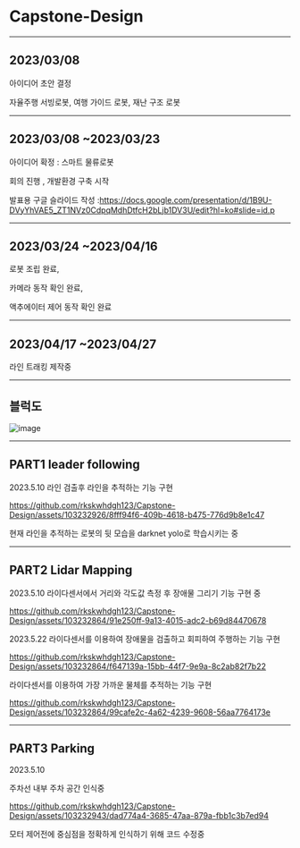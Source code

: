 # Capstone-Design
---
2023/03/08
---

아이디어 초안 결정

자율주행 서빙로봇, 여행 가이드 로봇, 재난 구조 로봇


---
2023/03/08 ~2023/03/23
---

아이디어 확정 : 스마트 물류로봇

회의 진행 , 개발환경 구축 시작 

발표용 구글 슬라이드 작성 
:https://docs.google.com/presentation/d/1B9U-DVyYhVAE5_ZT1NVz0CdpqMdhDtfcH2bLjb1DV3U/edit?hl=ko#slide=id.p


---
2023/03/24 ~2023/04/16
---

로봇 조립 완료,

카메라 동작 확인 완료,

액추에이터 제어 동작 확인 완료

---
2023/04/17 ~2023/04/27
---

라인 트래킹 제작중

---
블럭도
---

![image](https://github.com/rkskwhdgh123/Capstone-Design/assets/103232926/43de2a18-4244-4d7e-ae5e-e95b09216865)


---
PART1 leader following
---
2023.5.10
라인 검출후 라인을 추적하는 기능 구현

https://github.com/rkskwhdgh123/Capstone-Design/assets/103232926/8fff94f6-409b-4618-b475-776d9b8e1c47


현재 라인을 추적하는 로봇의 뒷 모습을 darknet yolo로 학습시키는 중

---
PART2 Lidar Mapping
---
2023.5.10
라이다센서에서 거리와 각도값 측정 후 장애물 그리기 기능 구현 중

https://github.com/rkskwhdgh123/Capstone-Design/assets/103232864/91e250ff-9a13-4015-adc2-b69d84470678

2023.5.22
라이다센서를 이용하여 장애물을 검출하고 회피하여 주행하는 기능 구현

https://github.com/rkskwhdgh123/Capstone-Design/assets/103232864/f647139a-15bb-44f7-9e9a-8c2ab82f7b22

라이다센서를 이용하여 가장 가까운 물체를 추적하는 기능 구현

https://github.com/rkskwhdgh123/Capstone-Design/assets/103232864/99cafe2c-4a62-4239-9608-56aa7764173e

---
PART3 Parking
---

2023.5.10

주차선 내부 주차 공간 인식중

https://github.com/rkskwhdgh123/Capstone-Design/assets/103232943/dad774a4-3685-47aa-879a-fbb1c3b7ed94

모터 제어전에 중심점을 정확하게 인식하기 위해 코드 수정중
